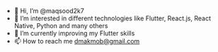 - 👋 Hi, I’m @maqsood2k7
- 👀 I’m interested in different technologies like Flutter, React.js, React Native, Python and many others
- 🌱 I’m currently improving my Flutter skills
- 📫 How to reach me dmakmob@gmail.com

<!---
maqsood2k7/maqsood2k7 is a ✨ special ✨ repository because its `README.md` (this file) appears on your GitHub profile.
You can click the Preview link to take a look at your changes.
--->

